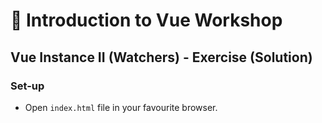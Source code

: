 # 💪 Introduction to Vue Workshop

## Vue Instance II (Watchers) - Exercise (Solution)

### Set-up

* Open `index.html` file in your favourite browser.
